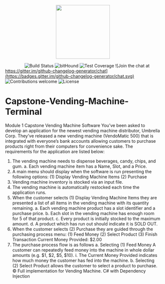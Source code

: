  <p align="center" >
 <img src="http://i.imgur.com/k7ZpbL1.png" height="175" width="175">


</p>


&nbsp;&nbsp;&nbsp;&nbsp;&nbsp;&nbsp;&nbsp;&nbsp;&nbsp;&nbsp;&nbsp;&nbsp;&nbsp;&nbsp;&nbsp;
![Build Status](https://travis-ci.org/anfederico/Clairvoyant.svg?branch=master)
![bitHound](https://img.shields.io/bithound/code/github/rexxars/sse-channel.svg)
![Test Coverage](https://img.shields.io/codecov/c/github/codecov/example-python.svg)
![Join the chat at https://gitter.im/github-changelog-generator/chat](https://badges.gitter.im/github-changelog-generator/chat.svg)
![Contributions welcome](https://img.shields.io/badge/contributions-welcome-brightgreen.svg)
![License](https://img.shields.io/badge/Licence-Ahmad-blue.svg)

# Capstone-Vending-Machine-Terminal
Module 1 Capstone Vending
Machine Software
You’ve been asked to develop an application for the newest vending machine distributor,
Umbrella Corp. They’ve released a new vending machine (VendoMatic
500) that is integrated
with everyone’s bank accounts allowing customers to purchase products right from their
computers for convenience sake.
The requirements for the application are listed below:
1. The vending machine needs to dispense beverages, candy, chips, and gum.
a. Each vending machine item has a Name, Slot, and a Price.
2. A main menu should display when the software is run presenting the following options:
(1) Display Vending Machine Items
(2) Purchase
3. Vending machine inventory is stocked via an input file.
4. The vending machine is automatically restocked each time the application runs.
5. When the customer selects (1) Display Vending Machine Items they are
presented a list of all items in the vending machine with its quantity remaining.
a. Each vending machine product has a slot identifier and a purchase price.
b. Each slot in the vending machine has enough room for 5 of that product.
c. Every product is initially stocked to the maximum amount.
d. A product which has run out should indicate it is SOLD OUT.
6. When the customer selects (2) Purchase they are guided through the purchasing
process menu:
(1) Feed Money
(2) Select Product
(3) Finish Transaction
Current Money Provided: $2.00
7. The purchase process flow is as follows
a. Selecting (1) Feed Money A customer can repeatedly feed money into the
machine in whole dollar amounts (e.g. $1, $2, $5, $10).
i. The Current Money Provided indicates how much money the customer
has fed into the machine.
b. Selecting (2) Select Product allows the customer to select a product to
purchase.
:copyright: Full implementation for Vending Machine. C# with Dependency Injection
